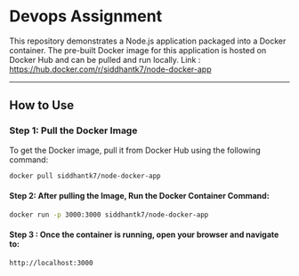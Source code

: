 # Devops Assignment 

This repository demonstrates a Node.js application packaged into a Docker container. The pre-built Docker image for this application is hosted on Docker Hub and can be pulled and run locally.
Link : https://hub.docker.com/r/siddhantk7/node-docker-app

---

## How to Use

### Step 1: Pull the Docker Image
To get the Docker image, pull it from Docker Hub using the following command:
```bash
docker pull siddhantk7/node-docker-app
```

#### Step 2: After pulling the Image, Run the Docker Container Command:
```bash
docker run -p 3000:3000 siddhantk7/node-docker-app
```
#### Step 3 : Once the container is running, open your browser and navigate to:
````bash
http://localhost:3000
